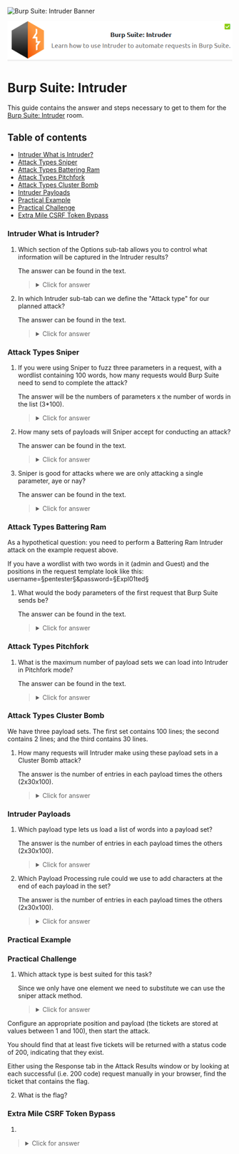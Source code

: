 ![Burp Suite: Intruder Banner]()

<p align="center">
   <img src="https://github.com/Kevinovitz/TryHackMe_Writeups/blob/main/burpsuiteintruder/Burp_Suite_Intruder_Cover.png" alt="Burp Suite: Intruder Logo">
</p>

# Burp Suite: Intruder

This guide contains the answer and steps necessary to get to them for the [Burp Suite: Intruder](https://tryhackme.com/room/burpsuiteintruder) room.

## Table of contents

- [Intruder What is Intruder?](#intruder-what-is-intruder)
- [Attack Types Sniper](#attack-types-sniper)
- [Attack Types Battering Ram](#attack-types-battering-ram)
- [Attack Types Pitchfork](#attack-types-pitchfork)
- [Attack Types Cluster Bomb](#attack-types-cluster-bomb)
- [Intruder Payloads](#intruder-payloads)
- [Practical Example](#practical-example)
- [Practical Challenge](#practical-challenge)
- [Extra Mile CSRF Token Bypass](#extra-mile-csrf-token-bypass)

### Intruder What is Intruder?


1. Which section of the Options sub-tab allows you to control what information will be captured in the Intruder results?

   The answer can be found in the text.
  
   ><details><summary>Click for answer</summary>Attack Results</details>
   
2. In which Intruder sub-tab can we define the "Attack type" for our planned attack?

   The answer can be found in the text.
  
   ><details><summary>Click for answer</summary>Positions</details>
   
### Attack Types Sniper


1. If you were using Sniper to fuzz three parameters in a request, with a wordlist containing 100 words, how many requests would Burp Suite need to send to complete the attack?

   The answer will be the numbers of parameters x the number of words in the list (3*100).
  
   ><details><summary>Click for answer</summary>300</details>

2. How many sets of payloads will Sniper accept for conducting an attack?

   The answer can be found in the text.
  
   ><details><summary>Click for answer</summary>1</details>

3. Sniper is good for attacks where we are only attacking a single parameter, aye or nay?

   The answer can be found in the text.
  
   ><details><summary>Click for answer</summary>Aye</details>

### Attack Types Battering Ram

As a hypothetical question: you need to perform a Battering Ram Intruder attack on the example request above.

If you have a wordlist with two words in it (admin and Guest) and the positions in the request template look like this:
username=§pentester§&password=§Expl01ted§

1. What would the body parameters of the first request that Burp Suite sends be?

   The answer can be found in the text.
  
   ><details><summary>Click for answer</summary>username=admin&password=admin</details>

### Attack Types Pitchfork

1. What is the maximum number of payload sets we can load into Intruder in Pitchfork mode?

   The answer can be found in the text.
  
   ><details><summary>Click for answer</summary>20</details>

### Attack Types Cluster Bomb

We have three payload sets. The first set contains 100 lines; the second contains 2 lines; and the third contains 30 lines.

1. How many requests will Intruder make using these payload sets in a Cluster Bomb attack?

   The answer is the number of entries in each payload times the others (2x30x100).
  
   ><details><summary>Click for answer</summary>6000</details>

### Intruder Payloads

1. Which payload type lets us load a list of words into a payload set?

   The answer is the number of entries in each payload times the others (2x30x100).
  
   ><details><summary>Click for answer</summary>Simple list</details>

2. Which Payload Processing rule could we use to add characters at the end of each payload in the set?

   The answer is the number of entries in each payload times the others (2x30x100).
  
   ><details><summary>Click for answer</summary>Add suffix</details>

### Practical Example




### Practical Challenge

1. Which attack type is best suited for this task?

   Since we only have one element we need to substitute we can use the sniper attack method.
  
   ><details><summary>Click for answer</summary>Sniper</details>

Configure an appropriate position and payload (the tickets are stored at values between 1 and 100), then start the attack.

You should find that at least five tickets will be returned with a status code of 200, indicating that they exist.

Either using the Response tab in the Attack Results window or by looking at each successful (i.e. 200 code) request manually in your browser, find the ticket that contains the flag.

2. What is the flag?

   

### Extra Mile CSRF Token Bypass



1. 

   

   ><details><summary>Click for answer</summary></details>
